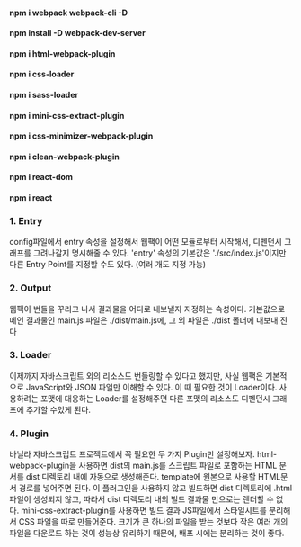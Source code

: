 #### npm i webpack webpack-cli -D

#### npm install -D webpack-dev-server

#### npm i html-webpack-plugin

#### npm i css-loader

#### npm i sass-loader

#### npm i mini-css-extract-plugin

#### npm i css-minimizer-webpack-plugin

#### npm i clean-webpack-plugin

#### npm i react-dom

#### npm i react

### 1. Entry

config파일에서 entry 속성을 설정해서 웹팩이 어떤 모듈로부터 시작해서,
디펜던시 그래프를 그려나갈지 명시해줄 수 있다.
'entry' 속성의 기본값은 './src/index.js'이지만
다른 Entry Point를 지정할 수도 있다. (여러 개도 지정 가능)

### 2. Output

웹팩이 번들을 꾸리고 나서 결과물을 어디로 내보낼지 지정하는 속성이다.
기본값으로 메인 결과물인 main.js 파일은 ./dist/main.js에, 그 외 파일은 ./dist 폴더에 내보내 진다

### 3. Loader

이제까지 자바스크립트 외의 리소스도 번들링할 수 있다고 했지만,
사실 웹팩은 기본적으로 JavaScript와 JSON 파일만 이해할 수 있다.
이 때 필요한 것이 Loader이다.
사용하려는 포맷에 대응하는 Loader를 설정해주면 다른 포맷의 리소스도 디펜던시 그래프에 추가할 수있게 된다.

### 4. Plugin

바닐라 자바스크립트 프로젝트에서 꼭 필요한 두 가지 Plugin만 설정해보자.
html-webpack-plugin을 사용하면 dist의 main.js를 스크립트 파일로 포함하는 HTML 문서를 dist 디렉토리 내에 자동으로 생성해준다.
template에 원본으로 사용할 HTML문서 경로를 넣어주면 된다.
이 플러그인을 사용하지 않고 빌드하면 dist 디렉토리에 .html 파일이 생성되지 않고,
따라서 dist 디렉토리 내의 빌드 결과물 만으로는 렌더할 수 없다.
mini-css-extract-plugin를 사용하면 빌드 결과
JS파일에서 스타일시트를 분리해서 CSS 파일을 따로 만들어준다.
크기가 큰 하나의 파일을 받는 것보다 작은 여러 개의 파일을 다운로드 하는 것이 성능상 유리하기 때문에,
배포 시에는 분리하는 것이 좋다.
